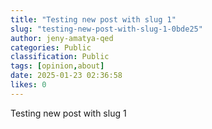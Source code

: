 ```yaml
---
title: "Testing new post with slug 1"
slug: "testing-new-post-with-slug-1-0bde25"
author: jeny-amatya-qed
categories: Public
classification: Public
tags: [opinion,about]
date: 2025-01-23 02:36:58 
likes: 0
---
```


Testing new post with slug 1